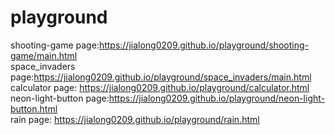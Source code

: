 # playground

shooting-game page:https://jialong0209.github.io/playground/shooting-game/main.html <br>
space_invaders page:https://jialong0209.github.io/playground/space_invaders/main.html <br>
calculator page: https://jialong0209.github.io/playground/calculator.html <br>
neon-light-button page:https://jialong0209.github.io/playground/neon-light-button.html <br>
rain page: https://jialong0209.github.io/playground/rain.html <br>


